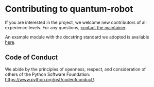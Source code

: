 Contributing to quantum-robot
============================

If you are interested in the project, we welcome new contributors of all
experience levels. For any questions, [contact the
maintainer](mailto:info@davidelanza.it).

An example module with the docstring standard we adopted is available
[here](https://github.com/Davidelanz/quantum-robot/blob/master/docs/docstring_example/template.py).


Code of Conduct
---------------

We abide by the principles of openness, respect, and consideration of others
of the Python Software Foundation: https://www.python.org/psf/codeofconduct/.